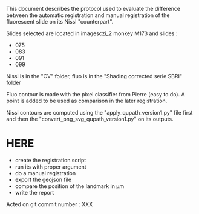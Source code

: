 This document describes the protocol used to evaluate the difference
between the automatic registration and manual registration of
the fluorescent slide on its Nissl "counterpart".


Slides selected are located in imagesczi_2 monkey M173 and slides :
- 075
- 083
- 091
- 099

Nissl is in the "CV" folder, fluo is in the "Shading corrected serie SBRI"
folder

Fluo contour is made with the pixel classifier from Pierre (easy to do).
A point is added to be used as comparison in the later registration.

Nissl contours are computed using the "apply_qupath_version1.py" file
first and then the "convert_png_svg_qupath_version1.py" on its outputs.

# HERE

- create the registration script
- run its with proper argument
- do a manual registration
- export the geojson file
- compare the position of the landmark in µm
- write the report




Acted on git commit number : XXX